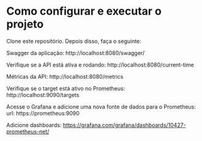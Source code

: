 # Como configurar e executar o projeto

Clone este repositório. Depois disso, faça o seguinte:

Swagger da aplicação: http://localhost:8080/swagger/

Verifique se a API está ativa e rodando: http://localhost:8080/current-time

Métricas da API: http://localhost:8080/metrics

Verifique se o target está ativo no Prometheus: http://localhost:9090/targets  

Acesse o Grafana e adicione uma nova fonte de dados para o Prometheus:  
url: https://prometheus:9090

Adicione dashboards: https://grafana.com/grafana/dashboards/10427-prometheus-net/
